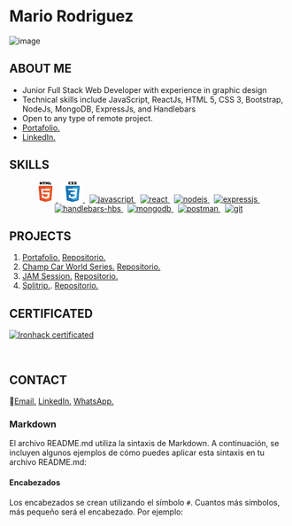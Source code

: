 # Mario Rodriguez
![image](https://github.com/MarioGRodriguez28/mariogrodriguez/assets/7551584/c5c8a0bd-9bfd-416c-9ab8-a2ec0399078e)

## ABOUT ME

- Junior Full Stack Web Developer with experience in graphic design
- Technical skills include JavaScript, ReactJs, HTML 5, CSS 3, Bootstrap, NodeJs, MongoDB, ExpressJs, and Handlebars
- Open to any type of remote project.
- [Portafolio.](https://mariogrodriguez.com/)
- [LinkedIn.](https://www.linkedin.com/in/mariogrm/)

## SKILLS


<div align="center" >
  <p>
    <a href="https://www.w3.org/html/" target="_blank" rel="noreferrer">
      <img
        src="https://raw.githubusercontent.com/devicons/devicon/master/icons/html5/html5-original-wordmark.svg"
        alt="html5"
        width="37"
      />
    </a>
    &nbsp;
    <a href="https://www.w3schools.com/css/" target="_blank" rel="noreferrer">
      <img
        src="https://raw.githubusercontent.com/devicons/devicon/master/icons/css3/css3-original-wordmark.svg"
        alt="css3"
        width="37"
      />
    </a>
    &nbsp;
    <a
      href="https://developer.mozilla.org/en-US/docs/Web/JavaScript"
      target="_blank"
      rel="noreferrer"
    >
      <img
        src="https://upload.wikimedia.org/wikipedia/commons/9/99/Unofficial_JavaScript_logo_2.svg"
        alt="javascript"
        width="30"
      />
    </a>
    &nbsp;
    <a href="https://reactjs.org/" target="_blank" rel="noreferrer">
      <img
        src="https://upload.wikimedia.org/wikipedia/commons/4/47/React.svg"
        alt="react"
        width="30"
      />
    </a>
    &nbsp;
    <a href="https://nodejs.org" target="_blank" rel="noreferrer">
      <img
        src="https://www.svgrepo.com/show/303266/nodejs-icon-logo.svg"
        alt="nodejs"
        width="30"
      />
    </a>
    &nbsp;
    <a href="https://expressjs.com" target="_blank" rel="noreferrer">
      <img
        src="https://img.icons8.com/officexs/512/express-js.png"
        alt="expressjs"
        width="30"
      />
    </a>
    &nbsp;
       <a href="https://handlebarsjs.com/" target="_blank" rel="noreferrer">
      <img
        src="https://img.icons8.com/office/512/handlebar-mustache.png"
        alt="handlebars-hbs"
        width="30"
      />
    </a>
    &nbsp;
    <a href="https://www.mongodb.com/" target="_blank" rel="noreferrer">
      <img
        src="https://cdn.worldvectorlogo.com/logos/mongodb-icon-1.svg"
        alt="mongodb"
        width="35"
      />
    </a>
    &nbsp;
    <a href="https://www.postman.com/" target="_blank" rel="noreferrer">
      <img
        src="https://www.svgrepo.com/show/354202/postman-icon.svg"
        alt="postman"
        width="32"
      />
    </a>
    &nbsp;
    <a href="https://git-scm.com/" target="_blank" rel="noreferrer">
      <img
        src="https://www.vectorlogo.zone/logos/git-scm/git-scm-icon.svg"
        alt="git"
        width="30"
      />
    </a>
  </p>
</div>


## PROJECTS

1. [Portafolio.](http://mariogrodriguez.com/) [Repositorio.](https://github.com/MarioGRodriguez28/portafolio)
2. [Champ Car World Series.](https://leafy-heliotrope-8df481.netlify.app/) [Repositorio.](https://github.com/MarioGRodriguez28/champ-car-world-series)
3. [JAM Session.](https://jam-app.cyclic.app/) [Repositorio.](https://github.com/MarioGRodriguez28/jam-app)
4. [Splitrip.](https://splitrip.netlify.app/). [Repositorio.](https://github.com/MarioGRodriguez28/splitrip-app-client)


## CERTIFICATED

<a href="https://www.credential.net/0a6bcde5-f670-4713-85f9-67c681d03b42#gs" target="_blank" rel="noreferrer">
  <img
    src="https://api.accredible.com/v1/frontend/credential_website_embed_image/certificate/70369713"
    alt="Ironhack certificated"
    width="250"
  />
</a>

 &nbsp;

## CONTACT

📧[Email.](https://mariogrodriguez.com/) [LinkedIn.](https://mariogrodriguez.com/) [WhatsApp.](https://mariogrodriguez.com/)

### Markdown

El archivo README.md utiliza la sintaxis de Markdown. A continuación, se incluyen algunos ejemplos de cómo puedes aplicar esta sintaxis en tu archivo README.md:

#### Encabezados

Los encabezados se crean utilizando el símbolo `#`. Cuantos más símbolos, más pequeño será el encabezado. Por ejemplo:

